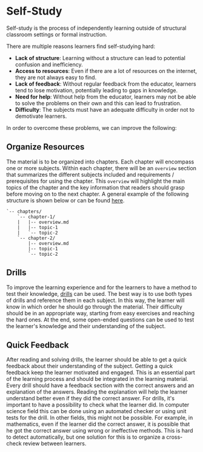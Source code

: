 # Self-Study

Self-study is the process of independently learning outside of structural classroom settings or formal instruction.

There are multiple reasons learners find self-studying hard:

- **Lack of structure**: Learning without a structure can lead to potential confusion and inefficiency.
- **Access to resources**: Even if there are a lot of resources on the internet, they are not always easy to find.
- **Lack of feedback**: Without regular feedback from the educator, learners tend to lose motivation, potentially leading to gaps in knowledge.
- **Need for help**: Without help from the educator, learners may not be able to solve the problems on their own and this can lead to frustration.
- **Difficulty**: The subjects must have an adequate difficulty in order not to demotivate learners.

In order to overcome these problems, we can improve the following:

## Organize Resources

The material is to be organized into chapters.
Each chapter will encompass one or more subjects.
Within each chapter, there will be an `overview` section that summarizes the different subjects included and requirements / prerequisites for using the chapter.
This `overview` will highlight the main topics of the chapter and the key information that readers should grasp before moving on to the next chapter.
A general example of the following structure is shown below or can be found [here](https://github.com/open-education-hub/oer-template).

```text
`-- chapters/
    `-- chapter-1/
    |   |-- overview.md
    |   |-- topic-1
    |   `-- topic-2
    `-- chapter-2/
        |-- overview.md
        |-- topic-1
        `-- topic-2
```

## Drills

To improve the learning experience and for the learners to have a method to test their knowledge, [drills](../../../develop-organize/drills/reading/README.md) can be used.
The best way is to use both types of drills and reference them in each subject.
In this way, the learner will know in which order he should go through the material.
Their difficulty should be in an appropriate way, starting from easy exercises and reaching the hard ones.
At the end, some open-ended questions can be used to test the learner's knowledge and their understanding of the subject.

## Quick Feedback

After reading and solving drills, the learner should be able to get a quick feedback about their understanding of the subject.
Getting a quick feedback keep the learner motivated and engaged.
This is an essential part of the learning process and should be integrated in the learning material.
Every drill should have a feedback section with the correct answers and an explanation of the answers.
Reading the explanation will help the learner understand better even if they did the correct answer.
For drills, it's important to have a possibility to check what the learner did.
In computer science field this can be done using an automated checker or using unit tests for the drill.
In other fields, this might not be possible.
For example, in mathematics, even if the learner did the correct answer, it is possible that he got the correct answer using wrong or ineffective methods.
This is hard to detect automatically, but one solution for this is to organize a cross-check review between learners.
